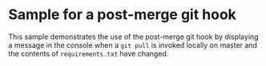 # Sample for a post-merge git hook
This sample demonstrates the use of the post-merge git hook by displaying a message in the console when a `git pull` is invoked locally on master and the contents of `requirements.txt` have changed.